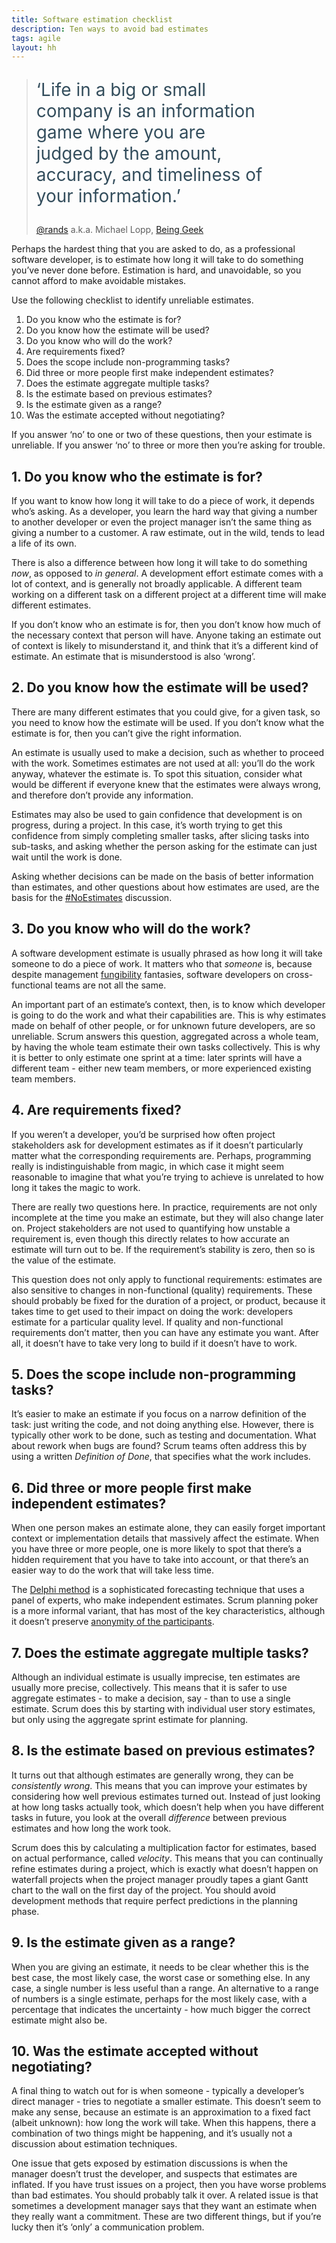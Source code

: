 ```yaml
---
title: Software estimation checklist
description: Ten ways to avoid bad estimates
tags: agile
layout: hh
---
```


<blockquote><p style="color:#334D5C;font-size:2em;max-width:13em">‘Life in a big or small company is an information game where you are judged by the amount, accuracy, and timeliness of your information.’</p>
<p><a href="https://twitter.com/rands">@rands</a> a.k.a. Michael Lopp, <a href="http://beinggeek.com">Being Geek</a></p>
</blockquote>

Perhaps the hardest thing that you are asked to do, as a professional software developer, is to estimate how long it will take to do something you’ve never done before. Estimation is hard, and unavoidable, so you cannot afford to make avoidable mistakes. 

Use the following checklist to identify unreliable estimates.

1. Do you know who the estimate is for?
2. Do you know how the estimate will be used?
3. Do you know who will do the work?
4. Are requirements fixed?
5. Does the scope include non-programming tasks?
6. Did three or more people first make independent estimates?
7. Does the estimate aggregate multiple tasks?
8. Is the estimate based on previous estimates?
9. Is the estimate given as a range?
10. Was the estimate accepted without negotiating?

If you answer ‘no’ to one or two of these questions, then your estimate is unreliable. If you answer ‘no’ to three or more then you’re asking for trouble.


## 1. Do you know who the estimate is for?

If you want to know how long it will take to do a piece of work, it depends who’s asking. As a developer, you learn the hard way that giving a number to another developer or even the project manager isn’t the same thing as giving a number to a customer. A raw estimate, out in the wild, tends to lead a life of its own.

There is also a difference between how long it will take to do something _now_, as opposed to _in general_. A development effort estimate comes with a lot of context, and is generally not broadly applicable. A different team working on a different task on a different project at a different time will make different estimates.

If you don’t know who an estimate is for, then you don’t know how much of the necessary context that person will have. Anyone taking an estimate out of context is likely to misunderstand it, and think that it’s a different kind of estimate. An estimate that is misunderstood is also ‘wrong’.


## 2. Do you know how the estimate will be used?

There are many different estimates that you could give, for a given task, so you need to know how the estimate will be used. If you don’t know what the estimate is for, then you can’t give the right information.

An estimate is usually used to make a decision, such as whether to proceed with the work. Sometimes estimates are not used at all: you’ll do the work anyway, whatever the estimate is. To spot this situation, consider what would be different if everyone knew that the estimates were always wrong, and therefore don’t provide any information.

Estimates may also be used to gain confidence that development is on progress, during a project. In this case, it’s worth trying to get this confidence from simply completing smaller tasks, after slicing tasks into sub-tasks, and asking whether the person asking for the estimate can just wait until the work is done.

Asking whether decisions can be made on the basis of better information than estimates, and other questions about how estimates are used, are the basis for the [#NoEstimates](http://noestimates.org/blog/) discussion.


## 3. Do you know who will do the work?

A software development estimate is usually phrased as how long it will take someone to do a piece of work. It matters who that _someone_ is, because despite management 
[fungibility](http://en.wikipedia.org/wiki/Fungibility) fantasies, software developers on cross-functional teams are not all the same.

An important part of an estimate’s context, then, is to know which developer is going to do the work and what their capabilities are. This is why estimates made on behalf of other people, or for unknown future developers, are so unreliable. Scrum answers this question, aggregated across a whole team, by having the whole team estimate their own tasks collectively. This is why it is better to only estimate one sprint at a time: later sprints will have a different team - either new team members, or more experienced existing team members.


## 4. Are requirements fixed?

If you weren’t a developer, you’d be surprised how often project stakeholders ask for development estimates as if it doesn’t particularly matter what the corresponding requirements are. Perhaps, programming really is indistinguishable from magic, in which case it might seem reasonable to imagine that what you’re trying to achieve is unrelated to how long it takes the magic to work.

There are really two questions here. In practice, requirements are not only incomplete at the time you make an estimate, but they will also change later on. Project stakeholders are not used to quantifying how unstable a requirement is, even though this directly relates to how accurate an estimate will turn out to be. If the requirement’s stability is zero, then so is the value of the estimate.

This question does not only apply to functional requirements: estimates are also sensitive to changes in non-functional (quality) requirements. These should probably be fixed for the duration of a project, or product, because it takes time to get used to their impact on doing the work: developers estimate for a particular quality level. If quality and non-functional requirements don’t matter, then you can have any estimate you want. After all, it doesn’t have to take very long to build if it doesn’t have to work.


## 5. Does the scope include non-programming tasks?

It’s easier to make an estimate if you focus on a narrow definition of the task: just writing the code, and not doing anything else. However, there is typically other work to be done, such as testing and documentation. What about rework when bugs are found? Scrum teams often address this by using a written _Definition of Done_, that specifies what the work includes. 


## 6. Did three or more people first make independent estimates?

When one person makes an estimate alone, they can easily forget important context or implementation details that massively affect the estimate. When you have three or more people, one is more likely to spot that there’s a hidden requirement that you have to take into account, or that there’s an easier way to do the work that will take less time.

The [Delphi method](http://en.wikipedia.org/wiki/Delphi_method) is a sophisticated forecasting technique that uses a panel of experts, who make independent estimates. Scrum planning poker is a more informal variant, that has most of the key characteristics, although it doesn’t preserve 
[anonymity of the participants](http://en.wikipedia.org/wiki/Delphi_method#Anonymity_of_the_participants).


## 7. Does the estimate aggregate multiple tasks?

Although an individual estimate is usually imprecise, ten estimates are usually more precise, collectively. This means that it is safer to use aggregate estimates - to make a decision, say - than to use a single estimate. Scrum does this by starting with individual user story estimates, but only using the aggregate sprint estimate for planning.

## 8. Is the estimate based on previous estimates?

It turns out that although estimates are generally wrong, they can be _consistently wrong_. This means that you can improve your estimates by considering how well previous estimates turned out. Instead of just looking at how long tasks actually took, which doesn’t help when you have different tasks in future, you look at the overall _difference_ between previous estimates and how long the work took.

Scrum does this by calculating a multiplication factor for estimates, based on actual performance, called _velocity_. This means that you can continually refine estimates during a project, which is exactly what doesn’t happen on waterfall projects when the project manager proudly tapes a giant Gantt chart to the wall on the first day of the project. You should avoid development methods that require perfect predictions in the planning phase.


## 9. Is the estimate given as a range?

When you are giving an estimate, it needs to be clear whether this is the best case, the most likely case, the worst case or something else. In any case, a single number is less useful than a range. An alternative to a range of numbers is a single estimate, perhaps for the most likely case, with a percentage that indicates the uncertainty - how much bigger the correct estimate might also be.


## 10. Was the estimate accepted without negotiating?

A final thing to watch out for is when someone - typically a developer’s direct manager - tries to negotiate a smaller estimate. This doesn’t seem to make any sense, because an estimate is an approximation to a fixed fact (albeit unknown): how long the work will take. When this happens, there a combination of two things might be happening, and it’s usually not a discussion about estimation techniques.

One issue that gets exposed by estimation discussions is when the manager doesn’t trust the developer, and suspects that estimates are inflated. If you have trust issues on a project, then you have worse problems than bad estimates. You should probably talk it over. A related issue is that sometimes a development manager says that they want an estimate when they really want a commitment. These are two different things, but if you’re lucky then it’s ‘only’ a communication problem.
